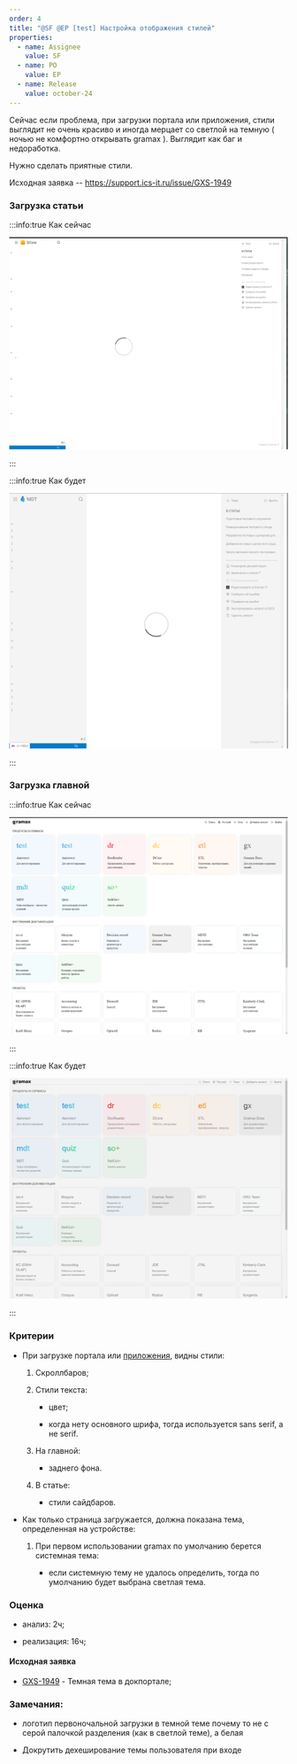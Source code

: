 ```yaml
---
order: 4
title: "@SF @EP [test] Настройка отображения стилей"
properties:
  - name: Assignee
    value: SF
  - name: PO
    value: EP
  - name: Release
    value: october-24
---
```


Сейчас если проблема, при загрузки портала или приложения, стили выглядит не очень красиво и иногда мерцает со светлой на темную ( ночью не комфортно открывать gramax ). Выглядит как баг и недоработка.

Нужно сделать приятные стили.

Исходная заявка -- <https://support.ics-it.ru/issue/GXS-1949>

### Загрузка статьи

:::info:true Как сейчас

![](./nastroyka-otobrazheniya-stiley.png)

:::

:::info:true Как будет

![](./nastroyka-otobrazheniya-stiley-3.png)

:::

### Загрузка главной

:::info:true Как сейчас

![](./nastroyka-otobrazheniya-stiley-8.png)

:::

:::info:true Как будет

![](./nastroyka-otobrazheniya-stiley-2.png)

:::

### Критерии

-  При загрузке портала или [приложения](), видны стили:

   1. Скроллбаров;

   2. Стили текста:

      -  цвет;

      -  когда нету основного шрифа, тогда используется sans serif, а не serif.

   3. На главной:

      -  заднего фона.

   4. В статье:

      -  стили сайдбаров.

-  Как только страница загружается, должна показана тема, определенная на устройстве:

   1. При первом использовании gramax по умолчанию берется системная тема:

      -  если системную тему не удалось определить, тогда по умолчанию будет выбрана светлая тема.

### Оценка

-  анализ: 2ч;

-  реализация: 16ч;

#### Исходная заявка

-  [GXS-1949](https://support.ics-it.ru/issue/GXS-1949) - Темная тема в докпортале;



### Замечания:

-  логотип первоночальной загрузки в темной теме почему то не с серой палочкой разделения (как в светлой теме), а белая

-  Докрутить дехеширование темы пользователя при входе


